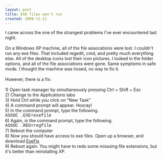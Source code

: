```yaml
---
layout: post
title: EXE files won't run
created: 2008-11-11
---
```

<p>I came across the one of the strangest problems I&#39;ve ever encountered last night.<br />
	<br />
	On a Windows XP machine, all of the file assocations were lost. I couldn&#39;t run any exe files. That included regedit, cmd, and pretty much everything else. All of the desktop icons lost their icon pictures. I looked in the folder options, and all of the file associations were gone. Same symptoms in safe mode. I thought the machine was hosed, no way to fix it.<br />
	<br />
	However, there is a fix:<br />
	<br />
	1) Open task manager by simultaneously pressing Ctrl + Shift + Esc<br />
	2) Change to the Applications tabs<br />
	3) Hold Ctrl while you click on &quot;New Task&quot;<br />
	4) A command prompt will appear. Hooray!<br />
	5) In the command prompt, type the following.<br />
	<span style="font-family: courier new;">ASSOC .EXE=exefile</span><br />
	6) Again, in the command prompt, type the following.<br />
	<span style="font-family: courier new;">ASSOC .REG=regfile</span><br />
	7) Reboot the computer<br />
	8) Now you should have access to exe files. Open up a browser, and download <a href="http://www.kellys-korner-xp.com/regs_edits/exefix.reg">ExeFix</a><br />
	9) Reboot again. You might have to redo some misssing file extensions, but it&#39;s better than reinstalling XP.</p>
